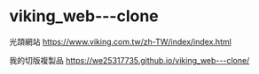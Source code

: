 ﻿# viking_web---clone

光頡網站
https://www.viking.com.tw/zh-TW/index/index.html

我的切版複製品
https://we25317735.github.io/viking_web---clone/
